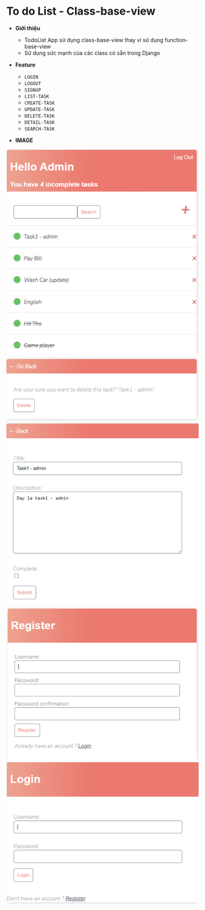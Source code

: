 # To do List - Class-base-view

- **Giới thiệu** 
  - TodoList App sử dụng class-base-view thay vì sử dụng function-base-view
  - Sử dụng sức mạnh của các class có sẵn trong Django
- **Feature**
  - `LOGIN`
  - `LOGOUT`
  - `SIGNUP`
  - `LIST-TASK`
  - `CREATE-TASK`
  - `UPDATE-TASK`
  - `DELETE-TASK`
  - `DETAIL-TASK`
  - `SEARCH-TASK`

- **IMAGE**

![TODOLLIST!](https://github.com/hopnguyen123/TodoList_Django/blob/main/image/5-todolist-UPGRADE-1.png)
![TODOLLIST!](https://github.com/hopnguyen123/TodoList_Django/blob/main/image/5-todolist-UPGRADE-2.png)
![TODOLLIST!](https://github.com/hopnguyen123/TodoList_Django/blob/main/image/5-todolist-UPGRADE-3.png)
![TODOLLIST!](https://github.com/hopnguyen123/TodoList_Django/blob/main/image/5-todolist-UPGRADE-4.png)
![TODOLLIST!](https://github.com/hopnguyen123/TodoList_Django/blob/main/image/5-todolist-UPGRADE-5.png)





